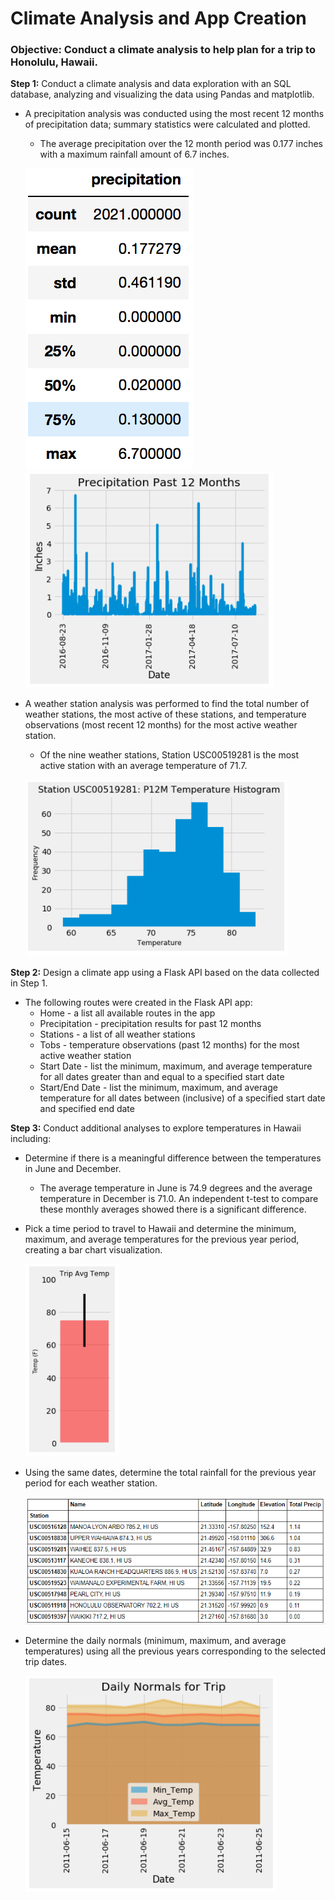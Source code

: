 # Climate Analysis and App Creation

### Objective:  Conduct a climate analysis to help plan for a trip to Honolulu, Hawaii.

**Step 1:** Conduct a climate analysis and data exploration with an SQL database, analyzing and visualizing the data using Pandas and matplotlib.
* A precipitation analysis was conducted using the most recent 12 months of precipitation data; summary statistics were calculated and plotted.
  - The average precipitation over the 12 month period was 0.177 inches with a maximum rainfall amount of 6.7 inches.

   ![Image1](https://github.com/bking3372/Climate-Analysis-and-App-Creation/blob/master/images/describe.png)
   ![Image2](https://github.com/bking3372/Climate-Analysis-and-App-Creation/blob/master/images/P12M%20Precipitation.PNG)

* A weather station analysis was performed to find the total number of weather stations, the most active of these stations, and temperature observations (most recent 12 months)
   for the most active weather station.
   -  Of the nine weather stations, Station USC00519281 is the most active station with an average temperature of 71.7.
   
   ![Image3](https://github.com/bking3372/Climate-Analysis-and-App-Creation/blob/master/images/Temp%20Histogram.PNG)
   

**Step 2:**  Design a climate app using a Flask API based on the data collected in Step 1.
* The following routes were created in the Flask API app:
   * Home - a list all available routes in the app
   * Precipitation - precipitation results for past 12 months
   * Stations - a list of all weather stations
   * Tobs - temperature observations (past 12 months) for the most active weather station
   * Start Date - list the minimum, maximum, and average temperature for all dates greater than and equal to a specified start date
   * Start/End Date - list the minimum, maximum, and average temperature for all dates between (inclusive) of a specified start date and specified end date
   
**Step 3:**  Conduct additional analyses to explore temperatures in Hawaii including:
*  Determine if there is a meaningful difference between the temperatures in June and December.
   -  The average temperature in June is 74.9 degrees and the average temperature in December is 71.0.  An independent t-test to compare these monthly averages showed there is a significant difference.

*  Pick a time period to travel to Hawaii and determine the minimum, maximum, and average temperatures for the previous year period, creating a bar chart visualization.

   ![Image4](https://github.com/bking3372/Climate-Analysis-and-App-Creation/blob/master/images/Trip%20Avg%20Temp.PNG)

*  Using the same dates, determine the total rainfall for the previous year period for each weather station.

   ![Image5](https://github.com/bking3372/Climate-Analysis-and-App-Creation/blob/master/images/Precip_Station.PNG)

*  Determine the daily normals (minimum, maximum, and average temperatures) using all the previous years corresponding to the selected trip dates.

   ![Image6](https://github.com/bking3372/Climate-Analysis-and-App-Creation/blob/master/images/Daily%20Normals.PNG)


